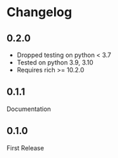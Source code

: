 # Changelog

## 0.2.0

* Dropped testing on python < 3.7
* Tested on python 3.9, 3.10
* Requires rich >= 10.2.0

## 0.1.1

Documentation

## 0.1.0

First Release
